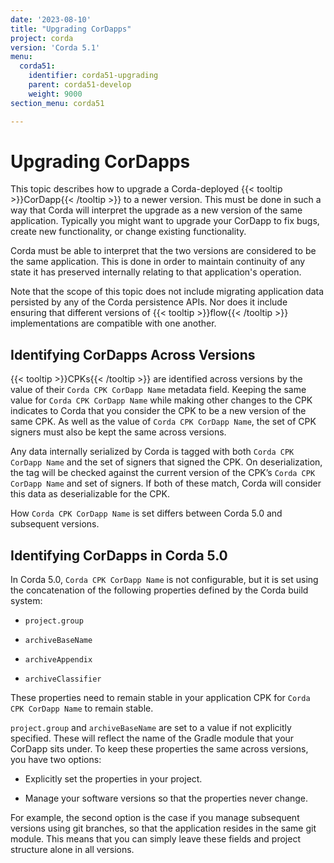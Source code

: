 ```yaml
---
date: '2023-08-10'
title: "Upgrading CorDapps"
project: corda
version: 'Corda 5.1'
menu:
  corda51:
    identifier: corda51-upgrading
    parent: corda51-develop
    weight: 9000
section_menu: corda51

---
```


# Upgrading CorDapps

This topic describes how to upgrade a Corda-deployed {{< tooltip >}}CorDapp{{< /tooltip >}} to a newer version. This must be done in such a way that Corda will interpret the upgrade as a new version of the same application. Typically you might want to upgrade your CorDapp to fix bugs, create new functionality, or change existing functionality. 

Corda must be able to interpret that the two versions are considered to be the same application. This is done in order to maintain continuity of any state it has preserved internally relating to that application's operation.

Note that the scope of this topic does not include migrating application data persisted by any of the Corda persistence APIs. Nor does it include ensuring that different versions of {{< tooltip >}}flow{{< /tooltip >}} implementations are compatible with one another.

## Identifying CorDapps Across Versions

{{< tooltip >}}CPKs{{< /tooltip >}} are identified across versions by the value of their `Corda CPK CorDapp Name` metadata field. Keeping the same value for `Corda CPK CorDapp Name` while making other changes to the CPK indicates to Corda that you consider the CPK to be a new version of the same CPK. As well as the value of  `Corda CPK CorDapp Name`, the set of CPK signers must also be kept the same across versions.

Any data internally serialized by Corda is tagged with both `Corda CPK CorDapp Name` and the set of signers that signed the CPK. On deserialization, the tag will be checked against the current version of the CPK’s `Corda CPK CorDapp Name` and set of signers. If both of these match, Corda will consider this data as deserializable for the CPK.

How `Corda CPK CorDapp Name` is set differs between Corda 5.0 and subsequent versions.

## Identifying CorDapps in Corda 5.0

In Corda 5.0, `Corda CPK CorDapp Name` is not configurable, but it is set using the concatenation of the following properties defined by the Corda build system:

* `project.group`

* `archiveBaseName`

* `archiveAppendix`

* `archiveClassifier`

These properties need to remain stable in your application CPK for `Corda CPK CorDapp Name` to remain stable.

`project.group` and `archiveBaseName` are set to a value if not explicitly specified. These  will reflect the name of the Gradle module that your CorDapp sits under. To keep these properties the same across versions, you have two options:

* Explicitly set the properties in your project.

* Manage your software versions so that the properties never change. 

For example, the second option is the case if you manage subsequent versions using git branches, so that the application resides in the same git module. This means that you can simply leave these fields and project structure alone in all versions.